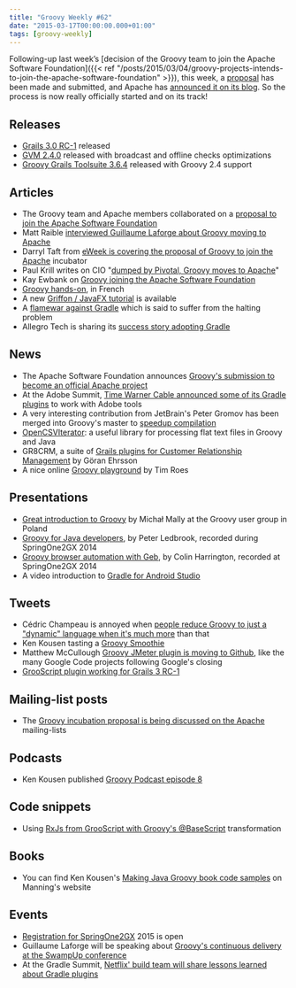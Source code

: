 ```yaml
---
title: "Groovy Weekly #62"
date: "2015-03-17T00:00:00.000+01:00"
tags: [groovy-weekly]
---
```


Following-up last week’s [decision of the Groovy team to join the Apache Software Foundation]({{< ref "/posts/2015/03/04/groovy-projects-intends-to-join-the-apache-software-foundation" >}}), this week, a [proposal](https://wiki.apache.org/incubator/GroovyProposal) has been made and submitted, and Apache has [announced it on its blog](https://blogs.apache.org/foundation/entry/groovy_submitted_to_become_a). So the process is now really officially started and on its track!

## Releases

*   [Grails 3.0 RC-1](https://twitter.com/grailsframework/status/575995370376949760) released
*   [GVM 2.4.0](https://twitter.com/gvmtool/status/575689514317975552) released with broadcast and offline checks optimizations
*   [Groovy Grails Toolsuite 3.6.4](https://spring.io/blog/2015/03/11/spring-tool-suite-and-groovy-grails-tool-suite-3-6-4-released) released with Groovy 2.4 support

## Articles

*   The Groovy team and Apache members collaborated on a [proposal to join the Apache Software Foundation](https://wiki.apache.org/incubator/GroovyProposal)
*   Matt Raible [interviewed Guillaume Laforge about Groovy moving to Apache](http://www.infoq.com/news/2015/03/groovy-moving-to-apache)
*   Darryl Taft from [eWeek is covering the proposal of Groovy to join the Apache](http://www.eweek.com/developer/groovy-language-proposed-as-apache-incubator-project.html) incubator
*   Paul Krill writes on CIO "[dumped by Pivotal, Groovy moves to Apache](http://www.cio.com.au/article/570225/dumped-by-pivotal-groovy-moves-apache/)"
*   Kay Ewbank on [Groovy joining the Apache Software Foundation](http://www.i-programmer.info/news/136-open-source/8378-groovy-joins-apache.html)
*   [Groovy hands-on](https://twitter.com/Shmoolki/status/576818810587611136), in French
*   A new [Griffon / JavaFX tutorial](http://new.griffon-framework.org/tutorials/4_javafx_views.html) is available
*   A [flamewar against Gradle](http://wiki.apidesign.org/wiki/Gradle) which is said to suffer from the halting problem
*   Allegro Tech is sharing its [success story adopting Gradle](http://allegrotech.io/Adopting-Gradle-at-allegro-pl-a-success-story.html)

## News

*   The Apache Software Foundation announces [Groovy's submission to become an official Apache project](https://blogs.apache.org/foundation/entry/groovy_submitted_to_become_a)
*   At the Adobe Summit, [Time Warner Cable announced some of its Gradle plugins](https://github.com/TWCable/cq-gradle-plugin) to work with Adobe tools
*   A very interesting contribution from JetBrain's Peter Gromov has been merged into Groovy's master to [speedup compilation](https://github.com/groovy/groovy-core/pull/552)
*   [OpenCSVIterator](https://github.com/andyjduncan/opencsv-iterator): a useful library for processing flat text files in Groovy and Java
*   GR8CRM, a suite of [Grails plugins for Customer Relationship Management](http://gr8crm.github.io/) by Göran Ehrsson
*   A nice online [Groovy playground](https://groovy-playground.appspot.com/) by Tim Roes
    
## Presentations

*   [Great introduction to Groovy](http://groovy-the-superb-homeless.mally.pl/#/) by Michał Mally at the Groovy user group in Poland
*   [Groovy for Java developers](http://www.infoq.com/presentations/groovy-for-java), by Peter Ledbrook, recorded during SpringOne2GX 2014
*   [Groovy browser automation with Geb](http://www.infoq.com/presentations/geb), by Colin Harrington, recorded at SpringOne2GX 2014
*   A video introduction to [Gradle for Android Studio](https://www.youtube.com/watch?v=cD7NPxuuXYY)
    
## Tweets

*   Cédric Champeau is annoyed when [people reduce Groovy to just a "dynamic" language when it's much more](https://twitter.com/CedricChampeau/status/576062386085433345) than that
*   Ken Kousen tasting a [Groovy Smoothie](https://twitter.com/kenkousen/status/576904271163232257)
*   Matthew McCullough [Groovy JMeter plugin is moving to Github](https://twitter.com/matthewmccull/status/576062271924891649), like the many Google Code projects following Google's closing
*   [GrooScript plugin working for Grails 3 RC-1](https://twitter.com/grooscript/status/576858409678540800)

## Mailing-list posts

*   The [Groovy incubation proposal is being discussed on the Apache](http://mail-archives.apache.org/mod_mbox/incubator-general/201503.mbox/%3CCA+ULb+tHEc5N9vDvu526Jmb=te4F3yCwCWWJxxMC07EAz_35wQ@mail.gmail.com%3E) mailing-lists

## Podcasts

*   Ken Kousen published [Groovy Podcast episode 8](https://twitter.com/kenkousen/status/576067688931454977)

## Code snippets

*   Using [RxJs from GrooScript with Groovy's @BaseScript](https://gist.github.com/chiquitinxx/ef2d33ce9d1a810ba216) transformation
    
## Books

*   You can find Ken Kousen's [Making Java Groovy book code samples](https://twitter.com/manningbooks/status/577487522990714881) on Manning's website

## Events

*   [Registration for SpringOne2GX](https://twitter.com/springone2gx/status/576765439348318208) 2015 is open
*   Guillaume Laforge will be speaking about [Groovy's continuous delivery at the SwampUp conference](https://twitter.com/jfrog/status/576052612144885762)
*   At the Gradle Summit, [Netflix' build team will share lessons learned about Gradle plugins](https://twitter.com/gradleware/status/577527498281472000)